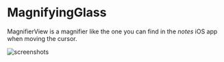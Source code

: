 # MagnifyingGlass

MagnifierView is a magnifier like the one you can find in the _notes_ iOS app when moving the cursor.

![screenshots](http://git.oschina.net/rhcad/iOS-MagnifierGlass/raw/master/screenshot/screenshot.png)

